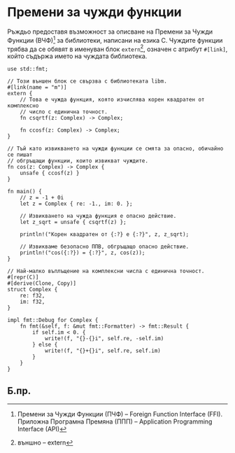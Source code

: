 # Премени за чужди функции 

Ръждьо предоставя възможност за описване на Премени за Чужди Функции (ВЧФ)[^FFI] за
библиотеки, написани на езика C. Чуждите функции трябва да се обявят в именуван
блок `extern`[^extern], означен с атрибут `#[link]`, който съдържа името на
чуждата библиотека.

```rust,ignore
use std::fmt;

// Този външен блок се свързва с библиотеката libm.
#[link(name = "m")]
extern {
    // Това е чужда функция, която изчислява корен квадратен от комплексно
    // число с единична точност.
    fn csqrtf(z: Complex) -> Complex;

    fn ccosf(z: Complex) -> Complex;
}

// Тъй като извикването на чужди функции се смята за опасно, обичайно се пишат
// обгръщащи функции, които извикват чуждите.
fn cos(z: Complex) -> Complex {
    unsafe { ccosf(z) }
}

fn main() {
    // z = -1 + 0i
    let z = Complex { re: -1., im: 0. };

    // Извикването на чужда функция е опасно действие.
    let z_sqrt = unsafe { csqrtf(z) };

    println!("Корен квадратен от {:?} е {:?}", z, z_sqrt);

    // Извикваме безопасно ППВ, обгръщащо опасно действие.
    println!("cos({:?}) = {:?}", z, cos(z));
}

// Най-малко въплъщение на комплексни числа с единична точност.
#[repr(C)]
#[derive(Clone, Copy)]
struct Complex {
    re: f32,
    im: f32,
}

impl fmt::Debug for Complex {
    fn fmt(&self, f: &mut fmt::Formatter) -> fmt::Result {
        if self.im < 0. {
            write!(f, "{}-{}i", self.re, -self.im)
        } else {
            write!(f, "{}+{}i", self.re, self.im)
        }
    }
}
```

## Б.пр.

[^FFI]: Премени за Чужди Функции (ПЧФ) – Foreign Function Interface
  (FFI). Приложна Програмна Премяна (ППП) – Application Programming
  Interface (API)

[^extern]: външно – extern

